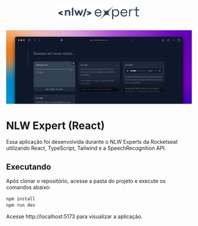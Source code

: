 
<h1 align="center">
  <img alt="NLW Expert (React)" title="NLW Expert (React)" src="./.github/logo-nlw-expert.svg" width="220px" />
</h1>


![Cover](./.github/cover.png)

# NLW Expert (React)

Essa aplicação foi desenvolvida durante o NLW Experts da Rocketseat utilizando React, TypeScript, Tailwind e a SpeechRecognition API.

## Executando

Após clonar o repositório, acesse a pasta do projeto e execute os comandos abaixo:

```sh
npm install
npm run dev
```

Acesse http://localhost:5173 para visualizar a aplicação.
